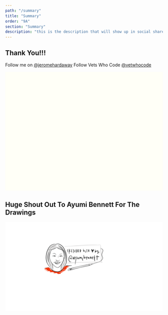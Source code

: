 ```yaml
---
path: "/summary"
title: "Summary"
order: "9A"
section: "Summary"
description: "this is the description that will show up in social shares"
---
```




## Thank You!!!

Follow me on [@jeromehardaway]()
Follow Vets Who Code [@vetwhocode]()

![hashflag](./images/vwc.gif)

## Huge Shout Out To Ayumi Bennett For The Drawings

![Ayumi](./images/Ayumi.png)


